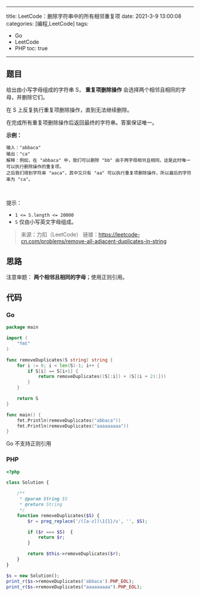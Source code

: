 ----
title: LeetCode：删除字符串中的所有相邻重复项
date: 2021-3-9 13:00:08
categories: [编程,LeetCode]
tags: 
- Go
- LeetCode
- PHP
toc: true
----

## 题目

给出由小写字母组成的字符串 S， **重复项删除操作** 会选择两个相邻且相同的字母，并删除它们。

在 S 上反复执行重复项删除操作，直到无法继续删除。

在完成所有重复项删除操作后返回最终的字符串。答案保证唯一。

<!-- more -->

**示例：**

```
输入："abbaca"
输出："ca"
解释：例如，在 "abbaca" 中，我们可以删除 "bb" 由于两字母相邻且相同，这是此时唯一可以执行删除操作的重复项。
之后我们得到字符串 "aaca"，其中又只有 "aa" 可以执行重复项删除操作，所以最后的字符串为 "ca"。
```
 

提示：

- `1 <= S.length <= 20000`
- `S` 仅由小写英文字母组成。

> 来源：力扣（LeetCode）
> 链接：https://leetcode-cn.com/problems/remove-all-adjacent-duplicates-in-string

## 思路

注意审题： **两个相邻且相同的字母**；使用正则引用。

## 代码

### Go

```go
package main

import (
	"fmt"
)

func removeDuplicates(S string) string {
	for i := 0; i < len(S)-1; i++ {
		if S[i] == S[i+1] {
			return removeDuplicates((S[:i]) + (S[(i + 2):]))
		}
	}

	return S
}

func main() {
	fmt.Println(removeDuplicates("abbaca"))
	fmt.Println(removeDuplicates("aaaaaaaaa"))
}
```

Go 不支持正则引用

### PHP

```php
<?php

class Solution {

    /**
     * @param String $S
     * @return String
     */
    function removeDuplicates($S) {
        $r = preg_replace('/([a-z])\1{1}/u', '', $S);

        if ($r === $S)  {
            return $r;
        }

        return $this->removeDuplicates($r);
    }
}

$s = new Solution();
print_r($s->removeDuplicates('abbaca').PHP_EOL);
print_r($s->removeDuplicates("aaaaaaaaa").PHP_EOL);
```
